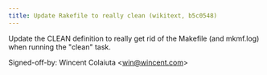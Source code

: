 ```yaml
---
title: Update Rakefile to really clean (wikitext, b5c0548)
---
```


Update the CLEAN definition to really get rid of the Makefile (and mkmf.log) when running the "clean" task.

Signed-off-by: Wincent Colaiuta &lt;win@wincent.com&gt;

